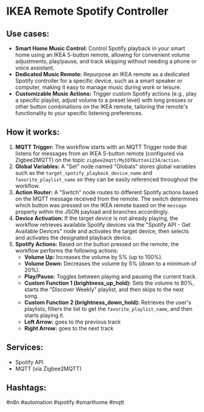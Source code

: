 # IKEA Remote Spotify Controller

## Use cases:

- **Smart Home Music Control:** Control Spotify playback in your smart home using an IKEA 5-button remote, allowing for convenient volume adjustments, play/pause, and track skipping without needing a phone or voice assistant.
- **Dedicated Music Remote:** Repurpose an IKEA remote as a dedicated Spotify controller for a specific device, such as a smart speaker or computer, making it easy to manage music during work or leisure.
- **Customizable Music Actions:** Trigger custom Spotify actions (e.g., play a specific playlist, adjust volume to a preset level) with long presses or other button combinations on the IKEA remote, tailoring the remote's functionality to your specific listening preferences.

## How it works:

1.  **MQTT Trigger:** The workflow starts with an MQTT Trigger node that listens for messages from an IKEA 5-button remote (configured via Zigbee2MQTT) on the topic `zigbee2mqtt/MyIOTButton1234/action`.
2.  **Global Variables:** A "Set" node named "Globals" stores global variables such as the `target_spotify_playback_device_name` and `favorite_playlist_name` so they can be easily referenced throughout the workflow.
3. **Action Router:** A "Switch" node routes to different Spotify actions based on the MQTT message received from the remote.  The switch determines which button was pressed on the IKEA remote based on the `message` property within the JSON payload and branches accordingly.
4.  **Device Activation:** If the target device is not already playing, the workflow retrieves available Spotify devices via the "Spotify API - Get Available Devices" node and activates the target device, then selects and activates the designated playback device.
5.  **Spotify Actions:** Based on the button pressed on the remote, the workflow performs the following actions:
    -   **Volume Up:** Increases the volume by 5% (up to 100%).
    -   **Volume Down:** Decreases the volume by 5% (down to a minimum of 20%).
    -   **Play/Pause:** Toggles between playing and pausing the current track.
    -   **Custom Function 1 (brightness_up_hold):** Sets the volume to 80%, starts the "Discover Weekly" playlist, and then skips to the next song.
    -   **Custom Function 2 (brightness_down_hold):** Retrieves the user's playlists, filters the list to get the `favorite_playlist_name`, and then starts playing it.
    -   **Left Arrow:** goes to the previous track
    -   **Right Arrow:** goes to the next track

## Services:

-   Spotify API
-   MQTT (via Zigbee2MQTT)

## Hashtags:

#n8n #automation #spotify #smarthome #mqtt

